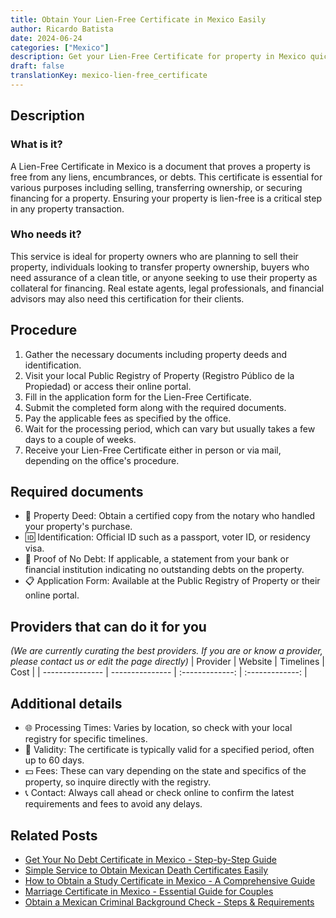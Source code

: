 ```yaml
---
title: Obtain Your Lien-Free Certificate in Mexico Easily
author: Ricardo Batista
date: 2024-06-24
categories: ["Mexico"]
description: Get your Lien-Free Certificate for property in Mexico quickly and hassle-free with our expert service. Secure your property today!
draft: false
translationKey: mexico-lien-free_certificate
---
```


## Description
### What is it?
A Lien-Free Certificate in Mexico is a document that proves a property is free from any liens, encumbrances, or debts. This certificate is essential for various purposes including selling, transferring ownership, or securing financing for a property. Ensuring your property is lien-free is a critical step in any property transaction.

### Who needs it?
This service is ideal for property owners who are planning to sell their property, individuals looking to transfer property ownership, buyers who need assurance of a clean title, or anyone seeking to use their property as collateral for financing. Real estate agents, legal professionals, and financial advisors may also need this certification for their clients.

## Procedure

1. Gather the necessary documents including property deeds and identification.
2. Visit your local Public Registry of Property (Registro Público de la Propiedad) or access their online portal.
3. Fill in the application form for the Lien-Free Certificate.
4. Submit the completed form along with the required documents.
5. Pay the applicable fees as specified by the office.
6. Wait for the processing period, which can vary but usually takes a few days to a couple of weeks.
7. Receive your Lien-Free Certificate either in person or via mail, depending on the office's procedure.


## Required documents

- 💼 Property Deed: Obtain a certified copy from the notary who handled your property's purchase.
- 🆔 Identification: Official ID such as a passport, voter ID, or residency visa.
- 📄 Proof of No Debt: If applicable, a statement from your bank or financial institution indicating no outstanding debts on the property.
- 📋 Application Form: Available at the Public Registry of Property or their online portal.


## Providers that can do it for you
_(We are currently curating the best providers. If you are or know a provider, please contact us or edit the page directly)_
| Provider        |     Website     |     Timelines    |       Cost      |
| --------------- | --------------- |  :-------------: | :-------------: |

## Additional details

- 🌐 Processing Times: Varies by location, so check with your local registry for specific timelines.
- 📅 Validity: The certificate is typically valid for a specified period, often up to 60 days.
- 💵 Fees: These can vary depending on the state and specifics of the property, so inquire directly with the registry.
- 📞 Contact: Always call ahead or check online to confirm the latest requirements and fees to avoid any delays.

## Related Posts

- [Get Your No Debt Certificate in Mexico - Step-by-Step Guide](https://tramitit.com/guides/mexico/no_debt_certificate/)
- [Simple Service to Obtain Mexican Death Certificates Easily](https://tramitit.com/guides/mexico/death_certificate/)
- [How to Obtain a Study Certificate in Mexico - A Comprehensive Guide](https://tramitit.com/guides/mexico/study_certificate/)
- [Marriage Certificate in Mexico - Essential Guide for Couples](https://tramitit.com/guides/mexico/marriage_certificate/)
- [Obtain a Mexican Criminal Background Check - Steps & Requirements](https://tramitit.com/guides/mexico/criminal_background_check/)